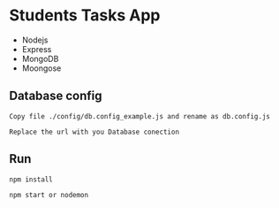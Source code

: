 # Students Tasks App

* Nodejs
* Express
* MongoDB
* Moongose 

## Database config

```
Copy file ./config/db.config_example.js and rename as db.config.js
```
```
Replace the url with you Database conection
```

## Run 

```
npm install
```

```
npm start or nodemon 
```
